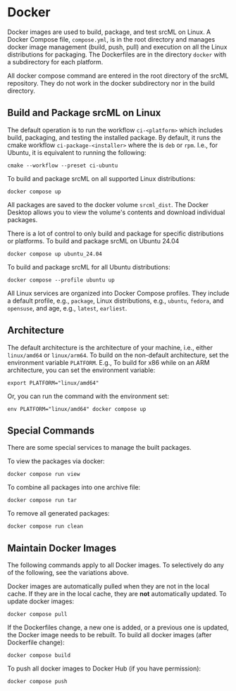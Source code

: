# Docker

Docker images are used to build, package, and test srcML on Linux. A Docker Compose file, `compose.yml`, is in the root directory and manages docker image management (build, push, pull) and execution on all the Linux distributions for packaging. The Dockerfiles are in the directory `docker` with a subdirectory for each platform.

All docker compose command are entered in the root directory of the srcML repository. They do not work in the docker subdirectory nor in the build directory.

## Build and Package srcML on Linux

The default operation is to run the workflow `ci-<platform>` which includes build, packaging, and testing the installed package. By default, it runs the cmake workflow `ci-package-<installer>` where the <installer> is `deb` or `rpm`. I.e., for Ubuntu, it is equivalent to running the following:

```console
cmake --workflow --preset ci-ubuntu
```

To build and package srcML on all supported Linux distributions:

```console
docker compose up
```

All packages are saved to the docker volume `srcml_dist`. The Docker Desktop allows you to view the volume's contents and download individual packages.

There is a lot of control to only build and package for specific distributions or platforms. To build and package srcML on Ubuntu 24.04

```console
docker compose up ubuntu_24.04
```

To build and package srcML for all Ubuntu distributions:

```console
docker compose --profile ubuntu up
```

All Linux services are organized into Docker Compose profiles. They include a default profile, e.g., `package`, Linux distributions, e.g., `ubuntu`, `fedora`, and `opensuse`, and age, e.g., `latest`, `earliest`.

## Architecture

The default architecture is the architecture of your machine, i.e., either `linux/amd64` or `linux/arm64`. To
build on the non-default architecture, set the environment variable `PLATFORM`. E.g., To build for x86 while on  an ARM architecture, you can set the environment variable:

```console
export PLATFORM="linux/amd64"
```

Or, you can run the command with the environment set:

```console
env PLATFORM="linux/amd64" docker compose up
```

## Special Commands

There are some special services to manage the built packages.

To view the packages via docker:

```console
docker compose run view
```

To combine all packages into one archive file:

```console
docker compose run tar
```

To remove all generated packages:

```console
docker compose run clean
```

## Maintain Docker Images

The following commands apply to all Docker images. To selectively do any of the following, see the variations above.

Docker images are automatically pulled when they are not in the local cache. If they are in the local cache, they are **not** automatically updated. To update docker images:

```console
docker compose pull
```

If the Dockerfiles change, a new one is added, or a previous one is updated, the Docker image needs to be rebuilt. To build all docker images (after Dockerfile change):

```console
docker compose build
```

To push all docker images to Docker Hub (if you have permission):

```console
docker compose push
```
